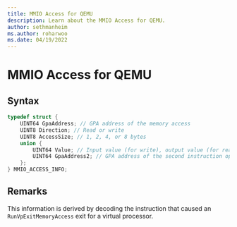 ```yaml
---
title: MMIO Access for QEMU
description: Learn about the MMIO Access for QEMU. 
author: sethmanheim
ms.author: roharwoo
ms.date: 04/19/2022
---
```

# MMIO Access for QEMU


## Syntax
```C
typedef struct { 
    UINT64 GpaAddress; // GPA address of the memory access 
    UINT8 Direction; // Read or write 
    UINT8 AccessSize; // 1, 2, 4, or 8 bytes 
    union { 
        UINT64 Value; // Input value (for write), output value (for read) 
        UINT64 GpaAddress2; // GPA address of the second instruction operand 
    }; 
} MMIO_ACCESS_INFO; 
```

## Remarks
This information is derived by decoding the instruction that caused an `RunVpExitMemoryAccess` exit for a virtual processor. 
